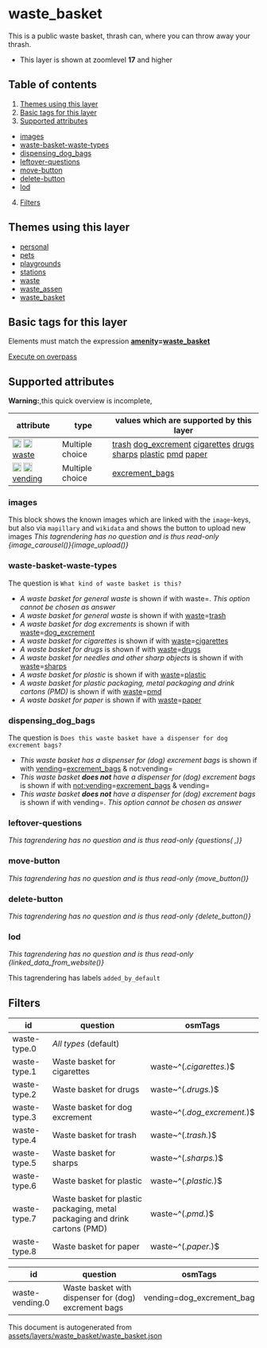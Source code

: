 [//]: # (WARNING: this file is automatically generated. Please find the sources at the bottom and edit those sources)

# waste_basket

This is a public waste basket, thrash can, where you can throw away your thrash.

 - This layer is shown at zoomlevel **17** and higher

## Table of contents

1. [Themes using this layer](#themes-using-this-layer)
2. [Basic tags for this layer](#basic-tags-for-this-layer)
3. [Supported attributes](#supported-attributes)
  - [images](#images)
  - [waste-basket-waste-types](#waste-basket-waste-types)
  - [dispensing_dog_bags](#dispensing_dog_bags)
  - [leftover-questions](#leftover-questions)
  - [move-button](#move-button)
  - [delete-button](#delete-button)
  - [lod](#lod)
4. [Filters](#filters)

## Themes using this layer

 - [personal](https://mapcomplete.org/personal)
 - [pets](https://mapcomplete.org/pets)
 - [playgrounds](https://mapcomplete.org/playgrounds)
 - [stations](https://mapcomplete.org/stations)
 - [waste](https://mapcomplete.org/waste)
 - [waste_assen](https://mapcomplete.org/waste_assen)
 - [waste_basket](https://mapcomplete.org/waste_basket)

## Basic tags for this layer

Elements must match the expression **<a href='https://wiki.openstreetmap.org/wiki/Key:amenity' target='_blank'>amenity</a>=<a href='https://wiki.openstreetmap.org/wiki/Tag:amenity%3Dwaste_basket' target='_blank'>waste_basket</a>**

[Execute on overpass](http://overpass-turbo.eu/?Q=%5Bout%3Ajson%5D%5Btimeout%3A90%5D%3B%28%20%20%20%20nwr%5B%22amenity%22%3D%22waste_basket%22%5D%28%7B%7Bbbox%7D%7D%29%3B%0A%29%3Bout%20body%3B%3E%3Bout%20skel%20qt%3B)

## Supported attributes

**Warning:**,this quick overview is incomplete,

| attribute | type | values which are supported by this layer |
-----|-----|----- |
| <a target="_blank" href='https://taginfo.openstreetmap.org/keys/waste#values'><img src='https://mapcomplete.org/assets/svg/search.svg' height='18px'></a> <a target="_blank" href='https://taghistory.raifer.tech/?#***/waste/'><img src='https://mapcomplete.org/assets/svg/statistics.svg' height='18px'></a> [waste](https://wiki.openstreetmap.org/wiki/Key:waste) | Multiple choice | [trash](https://wiki.openstreetmap.org/wiki/Tag:waste%3Dtrash) [dog_excrement](https://wiki.openstreetmap.org/wiki/Tag:waste%3Ddog_excrement) [cigarettes](https://wiki.openstreetmap.org/wiki/Tag:waste%3Dcigarettes) [drugs](https://wiki.openstreetmap.org/wiki/Tag:waste%3Ddrugs) [sharps](https://wiki.openstreetmap.org/wiki/Tag:waste%3Dsharps) [plastic](https://wiki.openstreetmap.org/wiki/Tag:waste%3Dplastic) [pmd](https://wiki.openstreetmap.org/wiki/Tag:waste%3Dpmd) [paper](https://wiki.openstreetmap.org/wiki/Tag:waste%3Dpaper) |
| <a target="_blank" href='https://taginfo.openstreetmap.org/keys/vending#values'><img src='https://mapcomplete.org/assets/svg/search.svg' height='18px'></a> <a target="_blank" href='https://taghistory.raifer.tech/?#***/vending/'><img src='https://mapcomplete.org/assets/svg/statistics.svg' height='18px'></a> [vending](https://wiki.openstreetmap.org/wiki/Key:vending) | Multiple choice | [excrement_bags](https://wiki.openstreetmap.org/wiki/Tag:vending%3Dexcrement_bags) [](https://wiki.openstreetmap.org/wiki/Tag:vending%3D) |

### images
This block shows the known images which are linked with the `image`-keys, but also via `mapillary` and `wikidata` and shows the button to upload new images
_This tagrendering has no question and is thus read-only_
*{image_carousel()}{image_upload()}*

### waste-basket-waste-types

The question is `What kind of waste basket is this?`

 -  *A waste basket for general waste* is shown if with waste=. _This option cannot be chosen as answer_
 -  *A waste basket for general waste* is shown if with <a href='https://wiki.openstreetmap.org/wiki/Key:waste' target='_blank'>waste</a>=<a href='https://wiki.openstreetmap.org/wiki/Tag:waste%3Dtrash' target='_blank'>trash</a>
 -  *A waste basket for dog excrements* is shown if with <a href='https://wiki.openstreetmap.org/wiki/Key:waste' target='_blank'>waste</a>=<a href='https://wiki.openstreetmap.org/wiki/Tag:waste%3Ddog_excrement' target='_blank'>dog_excrement</a>
 -  *A waste basket for cigarettes* is shown if with <a href='https://wiki.openstreetmap.org/wiki/Key:waste' target='_blank'>waste</a>=<a href='https://wiki.openstreetmap.org/wiki/Tag:waste%3Dcigarettes' target='_blank'>cigarettes</a>
 -  *A waste basket for drugs* is shown if with <a href='https://wiki.openstreetmap.org/wiki/Key:waste' target='_blank'>waste</a>=<a href='https://wiki.openstreetmap.org/wiki/Tag:waste%3Ddrugs' target='_blank'>drugs</a>
 -  *A waste basket for needles and other sharp objects* is shown if with <a href='https://wiki.openstreetmap.org/wiki/Key:waste' target='_blank'>waste</a>=<a href='https://wiki.openstreetmap.org/wiki/Tag:waste%3Dsharps' target='_blank'>sharps</a>
 -  *A waste basket for plastic* is shown if with <a href='https://wiki.openstreetmap.org/wiki/Key:waste' target='_blank'>waste</a>=<a href='https://wiki.openstreetmap.org/wiki/Tag:waste%3Dplastic' target='_blank'>plastic</a>
 -  *A waste basket for plastic packaging, metal packaging and drink cartons (PMD)* is shown if with <a href='https://wiki.openstreetmap.org/wiki/Key:waste' target='_blank'>waste</a>=<a href='https://wiki.openstreetmap.org/wiki/Tag:waste%3Dpmd' target='_blank'>pmd</a>
 -  *A waste basket for paper* is shown if with <a href='https://wiki.openstreetmap.org/wiki/Key:waste' target='_blank'>waste</a>=<a href='https://wiki.openstreetmap.org/wiki/Tag:waste%3Dpaper' target='_blank'>paper</a>

### dispensing_dog_bags

The question is `Does this waste basket have a dispenser for dog excrement bags?`

 -  *This waste basket has a dispenser for (dog) excrement bags* is shown if with <a href='https://wiki.openstreetmap.org/wiki/Key:vending' target='_blank'>vending</a>=<a href='https://wiki.openstreetmap.org/wiki/Tag:vending%3Dexcrement_bags' target='_blank'>excrement_bags</a> & not:vending=
 -  *This waste basket <b>does not</b> have a dispenser for (dog) excrement bags* is shown if with <a href='https://wiki.openstreetmap.org/wiki/Key:not:vending' target='_blank'>not:vending</a>=<a href='https://wiki.openstreetmap.org/wiki/Tag:not:vending%3Dexcrement_bags' target='_blank'>excrement_bags</a> & vending=
 -  *This waste basket <b>does not</b> have a dispenser for (dog) excrement bags* is shown if with vending=. _This option cannot be chosen as answer_

### leftover-questions

_This tagrendering has no question and is thus read-only_
*{questions( ,)}*

### move-button

_This tagrendering has no question and is thus read-only_
*{move_button()}*

### delete-button

_This tagrendering has no question and is thus read-only_
*{delete_button()}*

### lod

_This tagrendering has no question and is thus read-only_
*{linked_data_from_website()}*

This tagrendering has labels 
`added_by_default`

## Filters

| id | question | osmTags |
-----|-----|----- |
| waste-type.0 | *All types* (default) |  |
| waste-type.1 | Waste basket for cigarettes | waste~^(.*cigarettes.*)$ |
| waste-type.2 | Waste basket for drugs | waste~^(.*drugs.*)$ |
| waste-type.3 | Waste basket for dog excrement | waste~^(.*dog_excrement.*)$ |
| waste-type.4 | Waste basket for trash | waste~^(.*trash.*)$ |
| waste-type.5 | Waste basket for sharps | waste~^(.*sharps.*)$ |
| waste-type.6 | Waste basket for plastic | waste~^(.*plastic.*)$ |
| waste-type.7 | Waste basket for plastic packaging, metal packaging and drink cartons (PMD) | waste~^(.*pmd.*)$ |
| waste-type.8 | Waste basket for paper | waste~^(.*paper.*)$ |

| id | question | osmTags |
-----|-----|----- |
| waste-vending.0 | Waste basket with dispenser for (dog) excrement bags | vending=dog_excrement_bag |



This document is autogenerated from [assets/layers/waste_basket/waste_basket.json](https://github.com/pietervdvn/MapComplete/blob/develop/assets/layers/waste_basket/waste_basket.json)
